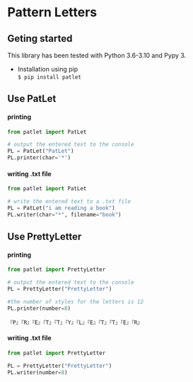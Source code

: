 # Pattern Letters
## Geting started

This library has been tested with Python 3.6-3.10 and Pypy 3.
+ Installation using pip<br>
`$ pip install patlet`

## Use PatLet
#### printing
  ```python
  from patlet import PatLet
  
  # output the entered text to the console
  PL = PatLet("PatLet")
  PL.printer(char='*')
  ```
#### writing .txt file
  ```python
  from patlet import PatLet
  
  # write the entered text to a .txt file
  PL = PatLet("i am reading a book")
  PL.writer(char="*", filename="book")
  ```
## Use PrettyLetter
#### printing
```python
from patlet import PrettyLetter

# output the entered text to the console
PL = PrettyLetter("PrettyLetter")

#the number of styles for the letters is 12
PL.printer(number=8)
```
```shell
『P』『R』『E』『T』『T』『Y』『L』『E』『T』『T』『E』『R』
```

#### writing .txt file
```python
from patlet import PrettyLetter

PL = PrettyLetter("PrettyLetter")
PL.writer(number=8)
```
